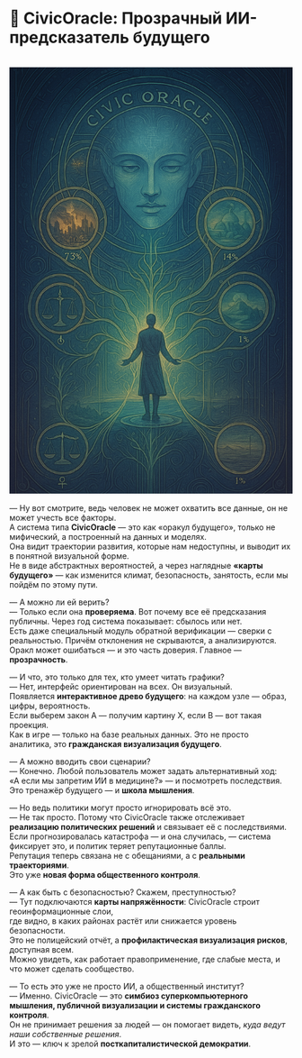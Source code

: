 
# 🧠 CivicOracle: Прозрачный ИИ-предсказатель будущего

<br><img src="https://github.com/QuasiIdeas/BunchOfQuasiIdeas/blob/main/images/civic_oracle1.png" alt="График" width="600">

— Ну вот смотрите, ведь человек не может охватить все данные, он не может учесть все факторы.  
А система типа **CivicOracle** — это как «оракул будущего», только не мифический, а построенный на данных и моделях.  
Она видит траектории развития, которые нам недоступны, и выводит их в понятной визуальной форме.  
Не в виде абстрактных вероятностей, а через наглядные **«карты будущего»** — как изменится климат, безопасность, занятость, если мы пойдём по этому пути.

— А можно ли ей верить?  
— Только если она **проверяема**. Вот почему все её предсказания публичны. Через год система показывает: сбылось или нет.  
Есть даже специальный модуль обратной верификации — сверки с реальностью. Причём отклонения не скрываются, а анализируются.  
Оракл может ошибаться — и это часть доверия. Главное — **прозрачность**.

— И что, это только для тех, кто умеет читать графики?  
— Нет, интерфейс ориентирован на всех. Он визуальный.  
Появляется **интерактивное древо будущего**: на каждом узле — образ, цифры, вероятность.  
Если выберем закон A — получим картину X, если B — вот такая проекция.  
Как в игре — только на базе реальных данных. Это не просто аналитика, это **гражданская визуализация будущего**.

— А можно вводить свои сценарии?  
— Конечно. Любой пользователь может задать альтернативный ход:  
«А если мы запретим ИИ в медицине?» — и посмотреть последствия.  
Это тренажёр будущего — и **школа мышления**.

— Но ведь политики могут просто игнорировать всё это.  
— Не так просто. Потому что CivicOracle также отслеживает **реализацию политических решений** и связывает её с последствиями.  
Если прогнозировалась катастрофа — и она случилась, — система фиксирует это, и политик теряет репутационные баллы.  
Репутация теперь связана не с обещаниями, а с **реальными траекториями**.  
Это уже **новая форма общественного контроля**.

— А как быть с безопасностью? Скажем, преступностью?  
— Тут подключаются **карты напряжённости**: CivicOracle строит геоинформационные слои,  
где видно, в каких районах растёт или снижается уровень безопасности.  
Это не полицейский отчёт, а **профилактическая визуализация рисков**, доступная всем.  
Можно увидеть, как работает правоприменение, где слабые места, и что может сделать сообщество.

— То есть это уже не просто ИИ, а общественный институт?  
— Именно. CivicOracle — это **симбиоз суперкомпьютерного мышления, публичной визуализации и системы гражданского контроля**.  
Он не принимает решения за людей — он помогает видеть, *куда ведут наши собственные решения*.  
И это — ключ к зрелой **посткапиталистической демократии**.

